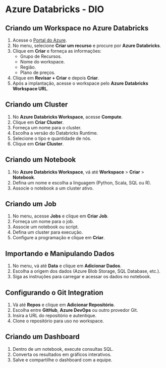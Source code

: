 # Azure Databricks - DIO

## Criando um Workspace no Azure Databricks
1. Acesse o [Portal do Azure](https://portal.azure.com/).
2. No menu, selecione **Criar um recurso** e procure por **Azure Databricks**.
3. Clique em **Criar** e forneça as informações:
   - Grupo de Recursos.
   - Nome do workspace.
   - Região.
   - Plano de preços.
4. Clique em **Revisar + Criar** e depois **Criar**.
5. Após a implantação, acesse o workspace pelo **Azure Databricks Workspace URL**.

## Criando um Cluster
1. No **Azure Databricks Workspace**, acesse **Compute**.
2. Clique em **Criar Cluster**.
3. Forneça um nome para o cluster.
4. Escolha a versão do Databricks Runtime.
5. Selecione o tipo e quantidade de nós.
6. Clique em **Criar Cluster**.

## Criando um Notebook
1. No **Azure Databricks Workspace**, vá até **Workspace** > **Criar** > **Notebook**.
2. Defina um nome e escolha a linguagem (Python, Scala, SQL ou R).
3. Associe o notebook a um cluster ativo.

## Criando um Job
1. No menu, acesse **Jobs** e clique em **Criar Job**.
2. Forneça um nome para o job.
3. Associe um notebook ou script.
4. Defina um cluster para execução.
5. Configure a programação e clique em **Criar**.

## Importando e Manipulando Dados
1. No menu, vá até **Data** e clique em **Adicionar Dados**.
2. Escolha a origem dos dados (Azure Blob Storage, SQL Database, etc.).
3. Siga as instruções para carregar e acessar os dados no notebook.

## Configurando o Git Integration
1. Vá até **Repos** e clique em **Adicionar Repositório**.
2. Escolha entre **GitHub**, **Azure DevOps** ou outro provedor Git.
3. Insira a URL do repositório e autentique.
4. Clone o repositório para uso no workspace.

## Criando um Dashboard
1. Dentro de um notebook, execute consultas SQL.
2. Converta os resultados em gráficos interativos.
3. Salve e compartilhe o dashboard com a equipe.
